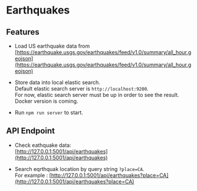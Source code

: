 # Earthquakes

## Features
- Load US earthquake data from [https://earthquake.usgs.gov/earthquakes/feed/v1.0/summary/all_hour.geojson](https://earthquake.usgs.gov/earthquakes/feed/v1.0/summary/all_hour.geojson)

- Store data into local elastic search.  
  Default elastic search server is `http://localhost:9200`.  
  For now, elastic search server must be up in order to see the result.  
  Docker version is coming.

- Run `npm run server` to start.


## API Endpoint
- Check eathquake data:  
  [http://127.0.0.1:5001/api/earthquakes](http://127.0.0.1:5001/api/earthquakes)

- Search eqrthquak location by query string `?place=CA`.   
  For example : [http://127.0.0.1:5001/api/earthquakes?place=CA](http://127.0.0.1:5001/api/earthquakes?place=CA)
